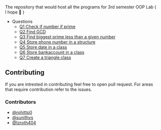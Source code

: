 The repository that would host all the programs for 3rd semester OOP Lab ( I hope 🤞 )

- Questions
  - [Q1 Check if number if prime](Q1-3/#question-1)
  - [Q2 Find GCD](Q1-3/#question-2)
  - [Q3 Find biggest prime less than a given number](Q1-3/#question-3)
  - [Q4 Store phone number in a structure](Q4-7/#question-4)
  - [Q5 Store date in a class](Q4-7/#question-5)
  - [Q6 Store bankaccount in a class](Q4-7/#question-6)
  - [Q7 Create a triangle class](Q4-7/#question-7)


## Contributing

If you are intrested in contributing feel free to open pull request.
For areas that require contribution refer to the issues.

### Contributors



- [@rohittp0](https://github.com/rohittp0)
- [@sunithvs](https://github.com/sunithvs)
- [@Izroth404](https://github.com/Izroth404)
